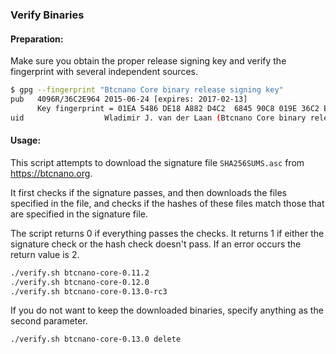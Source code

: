 ### Verify Binaries

#### Preparation:

Make sure you obtain the proper release signing key and verify the fingerprint with several independent sources.

```sh
$ gpg --fingerprint "Btcnano Core binary release signing key"
pub   4096R/36C2E964 2015-06-24 [expires: 2017-02-13]
      Key fingerprint = 01EA 5486 DE18 A882 D4C2  6845 90C8 019E 36C2 E964
uid                  Wladimir J. van der Laan (Btcnano Core binary release signing key) <laanwj@gmail.com>
```

#### Usage:

This script attempts to download the signature file `SHA256SUMS.asc` from https://btcnano.org.

It first checks if the signature passes, and then downloads the files specified in the file, and checks if the hashes of these files match those that are specified in the signature file.

The script returns 0 if everything passes the checks. It returns 1 if either the signature check or the hash check doesn't pass. If an error occurs the return value is 2.


```sh
./verify.sh btcnano-core-0.11.2
./verify.sh btcnano-core-0.12.0
./verify.sh btcnano-core-0.13.0-rc3
```

If you do not want to keep the downloaded binaries, specify anything as the second parameter.

```sh
./verify.sh btcnano-core-0.13.0 delete
```
